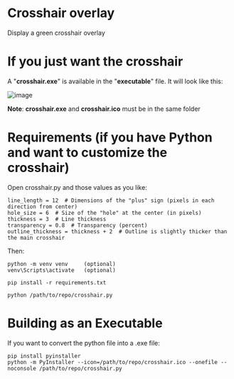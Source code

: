 # Crosshair overlay
Display a green crosshair overlay

# If you just want the crosshair
A "**crosshair.exe**" is available in the "**executable**" file.
It will look like this: </p>
![image](https://github.com/user-attachments/assets/abae42b8-3f12-4e5d-8c6f-1b2ed96e448c)

**Note**: **crosshair.exe** and **crosshair.ico** must be in the same folder


# Requirements (if you have Python and want to customize the crosshair)
Open crosshair.py and those values as you like:

    line_length = 12  # Dimensions of the "plus" sign (pixels in each direction from center)
    hole_size = 6  # Size of the "hole" at the center (in pixels)
    thickness = 3  # Line thickness
    transparency = 0.8  # Transparency (percent)
    outline_thickness = thickness + 2  # Outline is slightly thicker than the main crosshair

Then:

    python -m venv venv     (optional)
    venv\Scripts\activate   (optional)
    
    pip install -r requirements.txt
    
    python /path/to/repo/crosshair.py


# Building as an Executable
If you want to convert the python file into a .exe file:

    pip install pyinstaller
    python -m PyInstaller --icon=/path/to/repo/crosshair.ico --onefile --noconsole /path/to/repo/crosshair.py
